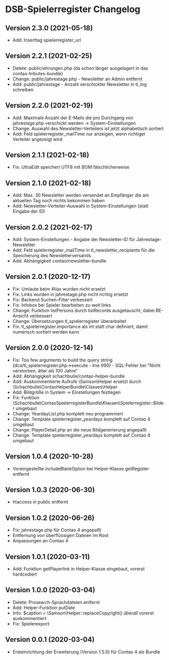 # DSB-Spielerregister Changelog

## Version 2.3.0 (2021-05-18)

* Add: Inserttag spielerregister_url

## Version 2.2.1 (2021-02-25)

* Delete: public/ehrungen.php (da schon länger ausgelagert in das contao-tributes-bundle)
* Change: public/jahrestage.php - Newsletter an Admin entfernt
* Add: public/jahrestage - Anzahl verschickter Newsletter in tl_log schreiben

## Version 2.2.0 (2021-02-19)

* Add: Maximale Anzahl der E-Mails die pro Durchgang von jahrestage.php verschickt werden -> System-Einstellungen
* Change: Auswahl des Newsletter-Verteilers ist jetzt alphabetisch sortiert
* Add: Feld spielerregister_mailTime nur anzeigen, wenn richtiger Verteiler angezeigt wird

## Version 2.1.1 (2021-02-18)

* Fix: UltraEdit speichert UTF8 mit BOM fälschlicherweise

## Version 2.1.0 (2021-02-18)

* Add: Max. 30 Newsletter werden versendet an Empfänger die am aktuellen Tag noch nichts bekommen haben
* Add: Newsletter-Verteiler-Auswahl in System-Einstellungen (statt Eingabe der ID)

## Version 2.0.2 (2021-02-17)

* Add: System-Einstellungen - Angabe der Newsletter-ID für Jahrestage-Newsletter
* Add: Feld spielerregister_mailTime in tl_newsletter_recipients für die Speicherung des Newsletterversands
* Add: Abhängigkeit contao/newsletter-bundle

## Version 2.0.1 (2020-12-17)

* Fix: Umlaute beim Alias wurden nicht ersetzt
* Fix: Links wurden in jahrestage.php nicht richtig ersetzt
* Fix: Backend Suchen-Filter verbessert
* Fix: Infobox bei Spieler bearbeiten zu weit links
* Change: Funktion listPersons durch listRecords ausgetauscht, dabei BE-Ansicht verbessert
* Change: Übersetzungen tl_spielerregister überarbeitet
* Fix: tl_spielerregister.importance als int statt char definiert, damit numerisch sortiert werden kann

## Version 2.0.0 (2020-12-14)

* Fix: Too few arguments to build the query string (dca/tl_spielerregister.php->execute - line 990) - SQL-Fehler bei "Nicht verstorben, älter als 100 Jahre"
* Add: Abhängigkeit schachbulle/contao-helper-bundle
* Add: Auskommentierte Aufrufe \Samson\Helper ersetzt durch \Schachbulle\ContaoHelperBundle\Classes\Helper
* Add: Bildgröße in System -> Einstellungen festlegen
* Fix: Funktion \Schachbulle\ContaoSpielerregisterBundle\Klassen\Spielerregister::Bilder umgebaut
* Change: YeardayList.php komplett neu programmiert
* Change: Template spielerregister_yeardays komplett auf Contao 4 umgebaut
* Change: PlayerDetail.php an die neue Bildgenerierung angepaßt
* Change: Template spielerregister_yeardays komplett auf Contao 4 umgebaut

## Version 1.0.4 (2020-10-28)

* Voreingestellte includeBlankOption bei Helper-Klasse getRegister entfernt

## Version 1.0.3 (2020-06-30)

* htaccess in public entfernt

## Version 1.0.2 (2020-06-26)

* Fix: jahrestage.php für Contao 4 angepaßt
* Entfernung von überflüssigen Dateien im Root
* Anpassungen an Contao 4
 
## Version 1.0.1 (2020-03-11)

* Add: Funktion getPlayerlink in Helper-Klasse eingebaut, vorerst hardcodiert

## Version 1.0.0 (2020-03-04)

* Delete: Prosearch-Sprachdateien entfernt
* Add: Helper-Funktion putDate
* Info: $caption = \Samson\Helper::replaceCopyright() überall vorerst auskommentiert
* Fix: Spielerexport

## Version 0.0.1 (2020-03-04)

* Ersteinrichtung der Erweiterung (Version 1.5.0) für Contao 4 als Bundle
